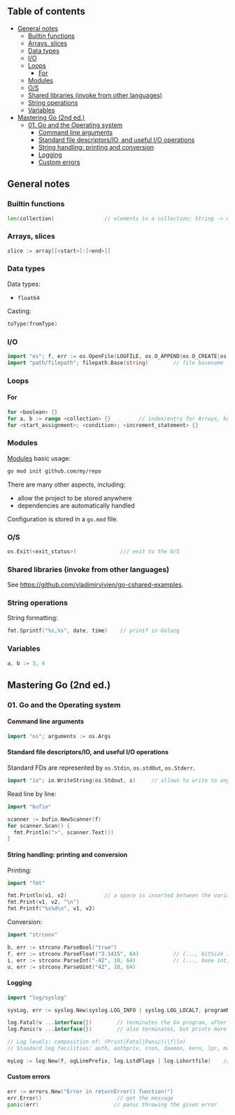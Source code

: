## Table of contents

- [General notes](#general-notes)
  - [Builtin  functions](#builtin--functions)
  - [Arrays, slices](#arrays-slices)
  - [Data types](#data-types)
  - [I/O](#io)
  - [Loops](#loops)
    - [For](#for)
  - [Modules](#modules)
  - [O/S](#os)
  - [Shared libraries (invoke from other languages)](#shared-libraries-invoke-from-other-languages)
  - [String operations](#string-operations)
  - [Variables](#variables)
- [Mastering Go (2nd ed.)](#mastering-go-2nd-ed)
  - [01. Go and the Operating system](#01-go-and-the-operating-system)
    - [Command line arguments](#command-line-arguments)
    - [Standard file descriptors/IO, and useful I/O operations](#standard-file-descriptorsio-and-useful-io-operations)
    - [String handling: printing and conversion](#string-handling-printing-and-conversion)
    - [Logging](#logging)
    - [Custom errors](#custom-errors)

## General notes

### Builtin  functions

```go
len(collection)                // elements in a collection; String -> number of bytes
```

### Arrays, slices

```go
slice := array[[<start>]:[<end>]]
```

### Data types

Data types:

- `float64`

Casting:

```go
toType(fromType)
```

### I/O

```go
import "os"; f, err := os.OpenFile(LOGFILE, os.O_APPEND|os.O_CREATE|os.O_WRONLY, 0644)    // create a file
import "path/filepath"; filepath.Base(string)        // file basename
```

### Loops

#### For

```go
for <boolean> {}
for a, b := range <collection> {}         // index/entry for Arrays, key/value for Maps
for <start_assignment>; <condition>; <increment_statement> {}
```

### Modules

[Modules](https://github.com/golang/go/wiki/Modules) basic usage:

```sh
go mod init github.com/my/repo
```

There are many other aspects, including:

- allow the project to be stored anywhere
- dependencies are automatically handled

Configuration is stored in a `go.mod` file.

### O/S

```go
os.Exit(<exit_status>)              /// exit to the O/S
```

### Shared libraries (invoke from other languages)

See https://github.com/vladimirvivien/go-cshared-examples.

### String operations

String formatting:

```go
fmt.Sprintf("%s,%s", date, time)    // printf in Golang
```

### Variables

```go
a, b := 3, 4
```

## Mastering Go (2nd ed.)

### 01. Go and the Operating system

#### Command line arguments

```go
import "os"; arguments := os.Args
```

#### Standard file descriptors/IO, and useful I/O operations

Standard FDs are represented by `os.Stdin`, `os.stdOut`, `os.Stderr`.

```go
import "io"; io.WriteString(os.Stdout, s)     // allows to write to any IO stream (`w Writer`, ...)
```

Read line by line:

```go
import "bufio"

scanner := bufio.NewScanner(f)
for scanner.Scan() {
  fmt.Println(">", scanner.Text())
}
```

#### String handling: printing and conversion

Printing:

```go
import "fmt"

fmt.Println(v1, v2)            // a space is inserted between the variables
fmt.Print(v1, v2, "\n")
fmt.Printf("%s%d\n", v1, v2)
```

Conversion:

```go
import "strconv"

b, err := strconv.ParseBool("true")
f, err := strconv.ParseFloat("3.1415", 64)           // (..., bitSize int (32/64))
i, err := strconv.ParseInt("-42", 10, 64)            // (..., base int, ...)
u, err := strconv.ParseUint("42", 10, 64)
```

#### Logging

```go
import "log/syslog"

sysLog, err := syslog.New(syslog.LOG_INFO | syslog.LOG_LOCAL7, programName)        // (priority|facility)

log.Fatal(v ...interface{})        // terminates the Go program, after logging
log.Panic(v ...interface{})        // also terminates, but prints more information

// Log levels: composition of: (Print|Fatal|Panic)(|f|ln)
// Standard log facilities: auth, authpriv, cron, daemon, kern, lpr, mail, mark, news, syslog, user, UUCP, local(0..7)

myLog := log.New(f, ogLinePrefix, log.LstdFlags | log.Lshortfile)    // Custom logger; LstdFlags prints the timestamp, Lshortfile filename+line num
```

#### Custom errors

```go
err := errors.New("Error in returnError() function!")
err.Error()                        // get the message
panic(err)                        // panic throwing the given error
```
